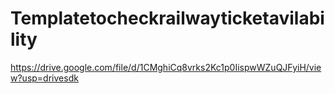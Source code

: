 # Templatetocheckrailwayticketavilability
https://drive.google.com/file/d/1CMghiCq8vrks2Kc1p0IispwWZuQJFyiH/view?usp=drivesdk
